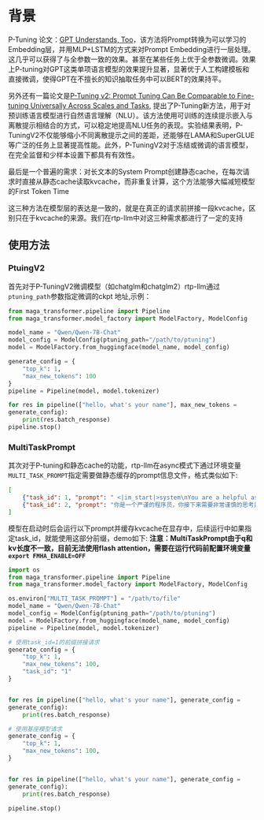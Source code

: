 # 背景
P-Tuning 论文：[GPT Understands, Too](https://arxiv.org/abs/2103.10385)，该方法将Prompt转换为可以学习的Embedding层，并用MLP+LSTM的方式来对Prompt Embedding进行一层处理。这几乎可以获得了与全参数一致的效果。甚至在某些任务上优于全参数微调。效果上P-tuning对GPT这类单项语言模型的效果提升显著，显著优于人工构建模板和直接微调，使得GPT在不擅长的知识抽取任务中可以BERT的效果持平。

另外还有一篇论文是[P-Tuning v2: Prompt Tuning Can Be Comparable to Fine-tuning Universally Across Scales and Tasks](https://arxiv.org/pdf/2110.07602.pdf), 提出了P-Tuning新方法，用于对预训练语言模型进行自然语言理解（NLU）。该方法使用可训练的连续提示嵌入与离散提示相结合的方式，可以稳定地提高NLU任务的表现。实验结果表明，P-TuningV2不仅能够缩小不同离散提示之间的差距，还能够在LAMA和SuperGLUE等广泛的任务上显著提高性能。此外，P-TuningV2对于冻结或微调的语言模型，在完全监督和少样本设置下都具有有效性。

最后是一个普遍的需求：对长文本的System Prompt创建静态cache，在每次请求时直接从静态cache读取kvcache，而非重复计算，这个方法能够大幅减短模型的First Token Time

这三种方法在模型层的表达是一致的，就是在真正的请求前拼接一段kvcache，区别只在于kvcache的来源。我们在rtp-llm中对这三种需求都进行了一定的支持

## 使用方法
### PtuingV2
首先对于P-TuningV2微调模型（如chatglm和chatglm2）rtp-llm通过`ptuning_path`参数指定微调的ckpt 地址,示例：
``` python
from maga_transformer.pipeline import Pipeline
from maga_transformer.model_factory import ModelFactory, ModelConfig

model_name = "Qwen/Qwen-7B-Chat"
model_config = ModelConfig(ptuning_path="/path/to/ptuning")
model = ModelFactory.from_huggingface(model_name, model_config)

generate_config = {
    "top_k": 1,
    "max_new_tokens": 100
}
pipeline = Pipeline(model, model.tokenizer)

for res in pipeline(["hello, what's your name"], max_new_tokens = 
generate_config):
    print(res.batch_response)
pipeline.stop()

```
### MultiTaskPrompt
其次对于P-tuning和静态cache的功能，rtp-llm在async模式下通过环境变量`MULTI_TASK_PROMPT`指定需要做静态缓存的prompt信息文件，格式类似如下:
``` json
[
    {"task_id": 1, "prompt": " <|im_start|>system\nYou are a helpful assistant.<|im_end|>\n<|im_start|>"},
    {"task_id": 2, "prompt": "你是一个严谨的程序员，你接下来需要非常谨慎的思考并回答以下问题:"}
]
```
模型在启动时后会运行以下prompt并缓存kvcache在显存中，后续运行中如果指定task_id，就能使用这部分前缀，demo如下:
**注意：MultiTaskPrompt由于q和kv长度不一致，目前无法使用flash attention，需要在运行代码前配置环境变量`export FMHA_ENABLE=OFF`**

``` python
import os
from maga_transformer.pipeline import Pipeline
from maga_transformer.model_factory import ModelFactory, ModelConfig

os.environ["MULTI_TASK_PROMPT"] = "/path/to/file"
model_name = "Qwen/Qwen-7B-Chat"
model_config = ModelConfig(ptuning_path="/path/to/ptuning")
model = ModelFactory.from_huggingface(model_name, model_config)
pipeline = Pipeline(model, model.tokenizer)

# 使用task_id=1的前缀拼接请求
generate_config = {
    "top_k": 1,
    "max_new_tokens": 100,
    "task_id": "1"
}


for res in pipeline(["hello, what's your name"], generate_config = 
generate_config):
    print(res.batch_response)

# 使用基座模型请求
generate_config = {
    "top_k": 1,
    "max_new_tokens": 100,
}


for res in pipeline(["hello, what's your name"], generate_config = 
generate_config):
    print(res.batch_response)

pipeline.stop()

```